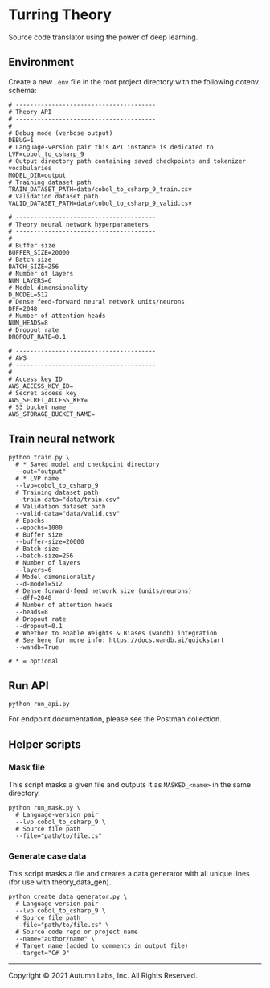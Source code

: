 # Turring Theory

Source code translator using the power of deep learning.

## Environment

Create a new `.env` file in the root project directory with the following dotenv schema:

```text
# ---------------------------------------
# Theory API
# ---------------------------------------
#
# Debug mode (verbose output)
DEBUG=1
# Language-version pair this API instance is dedicated to
LVP=cobol_to_csharp_9
# Output directory path containing saved checkpoints and tokenizer vocabularies
MODEL_DIR=output
# Training dataset path
TRAIN_DATASET_PATH=data/cobol_to_csharp_9_train.csv
# Validation dataset path
VALID_DATASET_PATH=data/cobol_to_csharp_9_valid.csv

# ---------------------------------------
# Theory neural network hyperparameters
# ---------------------------------------
#
# Buffer size
BUFFER_SIZE=20000
# Batch size
BATCH_SIZE=256
# Number of layers
NUM_LAYERS=6
# Model dimensionality
D_MODEL=512
# Dense feed-forward neural network units/neurons
DFF=2048
# Number of attention heads
NUM_HEADS=8
# Dropout rate
DROPOUT_RATE=0.1

# ---------------------------------------
# AWS
# ---------------------------------------
#
# Access key ID
AWS_ACCESS_KEY_ID=
# Secret access key
AWS_SECRET_ACCESS_KEY=
# S3 bucket name
AWS_STORAGE_BUCKET_NAME=
```

## Train neural network

```shell
python train.py \
  # * Saved model and checkpoint directory
  --out="output"
  # * LVP name
  --lvp=cobol_to_csharp_9
  # Training dataset path
  --train-data="data/train.csv"
  # Validation dataset path
  --valid-data="data/valid.csv"
  # Epochs
  --epochs=1000
  # Buffer size
  --buffer-size=20000
  # Batch size
  --batch-size=256
  # Number of layers
  --layers=6
  # Model dimensionality
  --d-model=512
  # Dense forward-feed network size (units/neurons)
  --dff=2048
  # Number of attention heads
  --heads=8
  # Dropout rate
  --dropout=0.1
  # Whether to enable Weights & Biases (wandb) integration
  # See here for more info: https://docs.wandb.ai/quickstart
  --wandb=True

# * = optional
```

## Run API

```shell
python run_api.py
```

For endpoint documentation, please see the Postman collection.

## Helper scripts

### Mask file

This script masks a given file and outputs it as `MASKED_<name>` in the same directory.

```shell
python run_mask.py \
  # Language-version pair
  --lvp cobol_to_csharp_9 \
  # Source file path
  --file="path/to/file.cs"
```

### Generate case data

This script masks a file and creates a data generator with all unique lines (for use with theory_data_gen).

```shell
python create_data_generator.py \
  # Language-version pair
  --lvp cobol_to_csharp_9 \
  # Source file path
  --file="path/to/file.cs" \
  # Source code repo or project name
  --name="author/name" \
  # Target name (added to comments in output file)
  --target="C# 9"
```

---

Copyright © 2021 Autumn Labs, Inc. All Rights Reserved.
